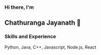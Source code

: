 ### Hi there, I'm
## Chathuranga Jayanath 👋

### Skills and Experience
Python, Java, C++, Javascript, Node.js, React

<!--
**chathuranga-jayanath-99/chathuranga-jayanath-99** is a ✨ _special_ ✨ repository because its `README.md` (this file) appears on your GitHub profile.

Here are some ideas to get you started:

- 🔭 I’m currently working on ...
- 🌱 I’m currently learning ...
- 👯 I’m looking to collaborate on ...
- 🤔 I’m looking for help with ...
- 💬 Ask me about ...
- 📫 How to reach me: ...
- 😄 Pronouns: ...
- ⚡ Fun fact: ...
-->
